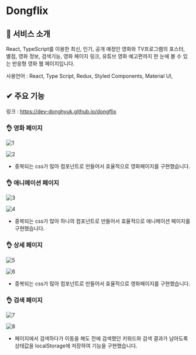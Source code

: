 # Dongflix

## 👀 서비스 소개

React, TypeScript를 이용한 최신, 인기, 공개 예정인 영화와 TV프로그램의 포스터, 별점, 영화 정보, 검색기능, 영화 페이지 링크, 유튜브 영화 예고편까지
한 눈에 볼 수 있는 반응형 영화 웹 페이지입니다.

사용언어 : React, Type Script, Redux, Styled Components, Material UI,

## ✔ 주요 기능

링크 : https://dev-donghyuk.github.io/dongflix

### 👌 영화 페이지

![1](https://user-images.githubusercontent.com/60591071/113411600-2f021880-93f1-11eb-8fe7-c972dbfa8b47.png)

![2](https://user-images.githubusercontent.com/60591071/113411602-30cbdc00-93f1-11eb-97cd-9ab179bd6d9b.png)

-   중복되는 css가 많아 컴포넌트로 만들어서 효율적으로 영화페이지를 구현했습니다.

### 👌 애니메이션 페이지

![3](https://user-images.githubusercontent.com/60591071/113411604-30cbdc00-93f1-11eb-810f-de4b641ccee3.png)

![4](https://user-images.githubusercontent.com/60591071/113411606-31647280-93f1-11eb-8831-934565fbfc42.png)

-   중복되는 css가 많아 하나의 컴포넌트로 만들어서 효율적으로 애니메이션 페이지를 구현했습니다.

### 👌 상세 페이지

![5](https://user-images.githubusercontent.com/60591071/113411607-31fd0900-93f1-11eb-9f98-26119646f3c0.png)

![6](https://user-images.githubusercontent.com/60591071/113411609-31fd0900-93f1-11eb-9dd6-a4a71b38994d.png)

-   중복되는 css가 많아 컴포넌트로 만들어서 효율적으로 영화페이지를 구현했습니다.

### 👌 검색 페이지

![7](https://user-images.githubusercontent.com/60591071/113411610-32959f80-93f1-11eb-91be-ab1dc03da6eb.png)

![8](https://user-images.githubusercontent.com/60591071/113411611-32959f80-93f1-11eb-8f42-ddd98f940f50.png)

-   페이지에서 검색하다가 이동을 해도 전에 검색했던 키워드와 검색 결과가 남아도록 상태값을 localStorage에 저장하여 기능을 구현했습니다.

